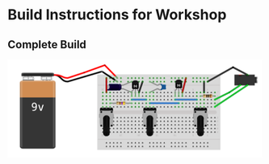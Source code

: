 # Build Instructions for Workshop

## Complete Build

![Complete Build](https://github.com/XINEXPORT/Teardown25-DIY-Synth-Workshop/blob/main/complete-buildv1.png)

